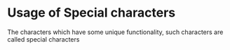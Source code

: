 # Usage of Special characters

The characters which have some unique functionality, such characters are called special characters